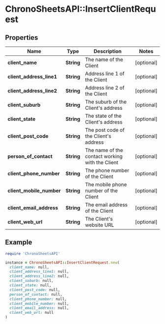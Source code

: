 # ChronoSheetsAPI::InsertClientRequest

## Properties

| Name | Type | Description | Notes |
| ---- | ---- | ----------- | ----- |
| **client_name** | **String** | The name of the Client | [optional] |
| **client_address_line1** | **String** | Address line 1 of the Client | [optional] |
| **client_address_line2** | **String** | Address line 2 of the Client | [optional] |
| **client_suburb** | **String** | The suburb of the Client&#39;s address | [optional] |
| **client_state** | **String** | The state of the Client&#39;s address | [optional] |
| **client_post_code** | **String** | The post code of the Client&#39;s address | [optional] |
| **person_of_contact** | **String** | The name of the contact working with the Client | [optional] |
| **client_phone_number** | **String** | The phone number of the Client | [optional] |
| **client_mobile_number** | **String** | The mobile phone number of the Client | [optional] |
| **client_email_address** | **String** | The email address of the Client | [optional] |
| **client_web_url** | **String** | The Client&#39;s website URL | [optional] |

## Example

```ruby
require 'ChronoSheetsAPI'

instance = ChronoSheetsAPI::InsertClientRequest.new(
  client_name: null,
  client_address_line1: null,
  client_address_line2: null,
  client_suburb: null,
  client_state: null,
  client_post_code: null,
  person_of_contact: null,
  client_phone_number: null,
  client_mobile_number: null,
  client_email_address: null,
  client_web_url: null
)
```

